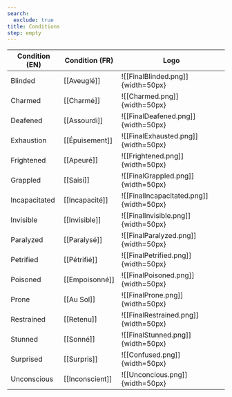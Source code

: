 ```yaml
---
search:
  exclude: true
title: Conditions
step: empty
---
```

| Condition (EN) | Condition (FR)  | Logo                                    |
| -------------- | --------------- | --------------------------------------- |
| Blinded        | [[Aveuglé]]     | ![[FinalBlinded.png]]{width=50px}       |
| Charmed        | [[Charmé]]      | ![[Charmed.png]]{width=50px}            |
| Deafened       | [[Assourdi]]    | ![[FinalDeafened.png]]{width=50px}      |
| Exhaustion     | [[Épuisement]]  | ![[FinalExhausted.png]]{width=50px}     |
| Frightened     | [[Apeuré]]      | ![[Frightened.png]]{width=50px}         |
| Grappled       | [[Saisi]]       | ![[FinalGrappled.png]]{width=50px}      |
| Incapacitated  | [[Incapacité]]  | ![[FinalIncapacitated.png]]{width=50px} |
| Invisible      | [[Invisible]]   | ![[FinalInvisible.png]]{width=50px}     |
| Paralyzed      | [[Paralysé]]    | ![[FinalParalyzed.png]]{width=50px}     |
| Petrified      | [[Pétrifié]]    | ![[FinalPetrified.png]]{width=50px}     |
| Poisoned       | [[Empoisonné]]  | ![[FinalPoisoned.png]]{width=50px}      |
| Prone          | [[Au Sol]]      | ![[FinalProne.png]]{width=50px}         |
| Restrained     | [[Retenu]]      | ![[FinalRestrained.png]]{width=50px}    |
| Stunned        | [[Sonné]]       | ![[FinalStunned.png]]{width=50px}       |
| Surprised      | [[Surpris]]     | ![[Confused.png]]{width=50px}           |
| Unconscious    | [[Inconscient]] | ![[Unconcious.png]]{width=50px}         |
